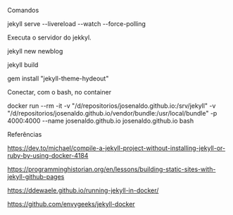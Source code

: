 Comandos

jekyll serve --livereload --watch --force-polling

Executa o servidor do jekkyl.

jekyll new newblog

jekyll build

gem install "jekyll-theme-hydeout"

Conectar, com o bash, no container

docker run --rm -it -v "/d/repositorios/josenaldo.github.io:/srv/jekyll" -v "/d/repositorios/josenaldo.github.io/vendor/bundle:/usr/local/bundle" -p 4000:4000 --name josenaldo.github.io josenaldo.github.io bash


Referências 

https://dev.to/michael/compile-a-jekyll-project-without-installing-jekyll-or-ruby-by-using-docker-4184

https://programminghistorian.org/en/lessons/building-static-sites-with-jekyll-github-pages

https://ddewaele.github.io/running-jekyll-in-docker/

https://github.com/envygeeks/jekyll-docker